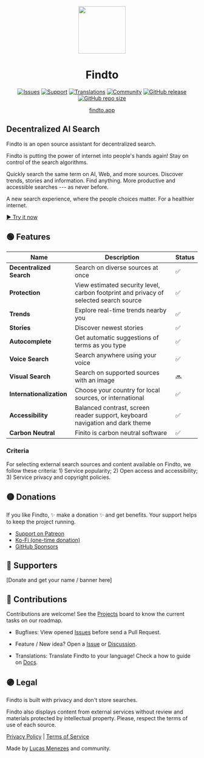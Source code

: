 <div align="center">
<a href="https://findto.app/?utm_source=findto_repo">
<img height="124" src="https://findto.app/icon.svg">
</a>
</div>

<h1 align="center">Findto</h1>

<p align="center">
<a href="https://github.com/lucasm/findto/issues" target="_blank"><img alt="Issues" src="https://img.shields.io/github/issues/lucasm/findto?color=ff9191&logo=github&logoColor=white"></a>
<a href="https://patreon.com/findto" target="_blank"><img alt="Support" src="https://img.shields.io/badge/support-$5-ffff8b?logo=patreon&logoColor=white"></a>
<a href="https://github.com/lucasm/findto/wiki" target="_blank"><img alt="Translations" src="https://img.shields.io/badge/translations-4-82cdff?logo=json&logoColor=white"></a>
<a href="https://discord.gg/gEDm5MU6pq" target="_blank"><img alt="Community" src="https://img.shields.io/discord/866829154032812073?color=a5acff&label=community&logo=discord&logoColor=white"></a>
<a href="https://github.com/lucasm/findto/releases" target="_blank"><img alt="GitHub release" src="https://img.shields.io/github/v/release/lucasm/findto?label=version&color=71f8ce&logo=github&logoColor=white"></a>
<a href="https://github.com/lucasm/findto" target="_blank"><img alt="GitHub repo size" src="https://img.shields.io/github/repo-size/lucasm/findto?label=size&color=71f8ce&logo=github&logoColor=white"></a>
</p>

<p align="center">
<a href="https://findto.app/?utm_source=findto_repo" target="_blank">findto.app</a>
 <br>
</p>

## Decentralized AI Search

Findto is an open source assistant for decentralized search.

Findto is putting the power of internet into people's hands again! Stay on control of the search algorithms.

Quickly search the same term on AI, Web, and more sources. Discover trends, stories and information. Find anything. More productive and accessible searches --- as never before.

A new search experience, where the people choices matter. For a healthier internet.

[▶️ Try it now](https://findto.app/?utm_source=findto_repo)

## 🟢 Features

| Name                     | Description                                                                           | Status |
| ------------------------ | ------------------------------------------------------------------------------------- | ------ |
| **Decentralized Search** | Search on diverse sources at once                                                     | ✅     |
| **Protection**           | View estimated security level, carbon footprint and privacy of selected search source | ✅     |
| **Trends**               | Explore real-time trends nearby you                                                   | ✅     |
| **Stories**              | Discover newest stories                                                               | ✅     |
| **Autocomplete**         | Get automatic suggestions of terms as you type                                        | ✅     |
| **Voice Search**         | Search anywhere using your voice                                                      | ✅     |
| **Visual Search**        | Search on supported sources with an image                                             | 🔜     |
| **Internationalization** | Choose your country for local sources, or international                               | ✅     |
| **Accessibility**        | Balanced contrast, screen reader support, keyboard navigation and dark theme          | ✅     |
| **Carbon Neutral**       | Finito is carbon neutral software                                                     | ✅     |

### Criteria

For selecting external search sources and content available on Findto, we follow these criteria: 1) Service popularity; 2) Open access and accessibility; 3) Service privacy and copyright policies.

## 🟡 Donations

If you like Findto, ✨ make a donation ✨ and get benefits. Your support helps to keep the project running.

- [Support on Patreon](https://patreon.com/findto)
- [Ko-Fi (one-time donation)](https://ko-fi.com/findto)
- [GitHub Sponsors](https://github.com/sponsors/lucasm)

## 🔵 Supporters

[Donate and get your name / banner here]

## 🔴 Contributions

Contributions are welcome! See the [Projects](https://github.com/lucasm/findto/projects) board to know the current tasks on our roadmap.

- Bugfixes: View opened [Issues](https://github.com/lucasm/findto/issues) before send a Pull Request.

- Feature / New idea? Open a [Issue](https://github.com/lucasm/findto/issues) or [Discussion](https://github.com/lucasm/findto/discussions).

- Translations: Translate Findto to your language! Check a how to guide on [Docs](https://github.com/lucasm/findto/wiki).

## 🟣 Legal

Findto is built with privacy and don't store searches.

Findto also displays content from external services without review and materials protected by intellectual property. Please, respect the terms of use of each source.

[Privacy Policy](https://findto.app/privacy) | [Terms of Service](https://findto.app/terms)

Made by [Lucas Menezes](https://lucasm.dev/?utm_source=findto_app) and community.
